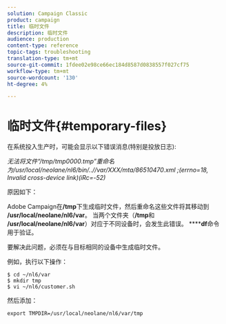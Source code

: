 ```yaml
---
solution: Campaign Classic
product: campaign
title: 临时文件
description: 临时文件
audience: production
content-type: reference
topic-tags: troubleshooting
translation-type: tm+mt
source-git-commit: 1fdee02e98ce66ec184d8587d0838557f027cf75
workflow-type: tm+mt
source-wordcount: '130'
ht-degree: 4%

---
```



# 临时文件{#temporary-files}

在系统投入生产时，可能会显示以下错误消息(特别是投放日志):

*无法将文件“/tmp/tmp0000.tmp”重命名为/usr/local/neolane/nl6/bin/..//var/XXX/mta/86510470.xml ;(errno=18, Invalid cross-device link)(iRc=-52)*

原因如下：

Adobe Campaign在&#x200B;**/tmp**&#x200B;下生成临时文件，然后重命名这些文件将其移动到&#x200B;**/usr/local/neolane/nl6/var**。 当两个文件夹（**/tmp**&#x200B;和&#x200B;**/usr/local/neolane/nl6/var**）对应于不同设备时，会发生此错误。 ******df**&#x200B;命令用于验证。

要解决此问题，必须在与目标相同的设备中生成临时文件。

例如，执行以下操作：

```
$ cd ~/nl6/var
$ mkdir tmp
$ vi ~/nl6/customer.sh
```

然后添加：

```
export TMPDIR=/usr/local/neolane/nl6/var/tmp 
```
